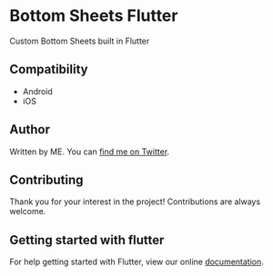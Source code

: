 # Bottom Sheets Flutter

Custom Bottom Sheets built in Flutter

## Compatibility

- Android
- iOS

## Author

Written by ME. You can [find me on Twitter](https://twitter.com/nitinmehta19).

## Contributing

Thank you for your interest in the project! Contributions are always welcome.

## Getting started with flutter

For help getting started with Flutter, view our online
[documentation](https://flutter.io/).
